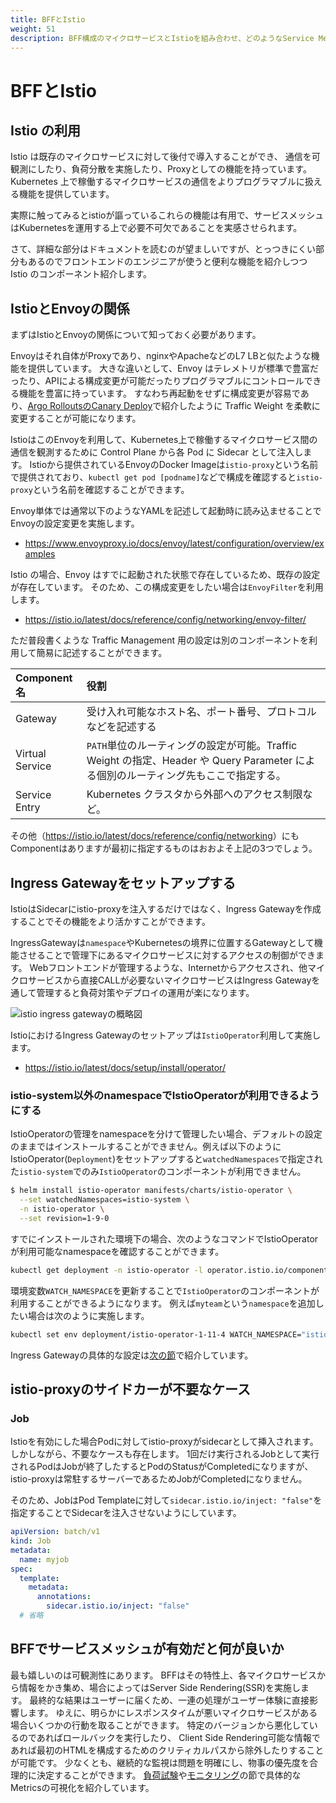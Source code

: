 ```yaml
---
title: BFFとIstio
weight: 51
description: BFF構成のマイクロサービスとIstioを組み合わせ、どのようなService Meshがあるか紹介します。
---
```


# BFFとIstio

## Istio の利用

Istio は既存のマイクロサービスに対して後付で導入することができ、
通信を可観測にしたり、負荷分散を実施したり、Proxyとしての機能を持っています。
Kubernetes 上で稼働するマイクロサービスの通信をよりプログラマブルに扱える機能を提供しています。

実際に触ってみるとistioが謳っているこれらの機能は有用で、サービスメッシュはKubernetesを運用する上で必要不可欠であることを実感させられます。

さて、詳細な部分はドキュメントを読むのが望ましいですが、とっつきにくい部分もあるのでフロントエンドのエンジニアが使うと便利な機能を紹介しつつ
Istio のコンポーネント紹介します。

## IstioとEnvoyの関係

まずはIstioとEnvoyの関係について知っておく必要があります。

Envoyはそれ自体がProxyであり、nginxやApacheなどのL7 LBと似たような機能を提供しています。
大きな違いとして、Envoy はテレメトリが標準で豊富だったり、APIによる構成変更が可能だったりプログラマブルにコントロールできる機能を豊富に持っています。
すなわち再起動をせずに構成変更が容易であり、[Argo RolloutsのCanary Deploy](/docs/04/argo-rollouts/#canary-deployを実施する)で紹介したように Traffic Weight を柔軟に変更することが可能になります。

IstioはこのEnvoyを利用して、Kubernetes上で稼働するマイクロサービス間の通信を観測するために Control Plane から各 Pod に Sidecar として注入します。
Istioから提供されているEnvoyのDocker Imageは`istio-proxy`という名前で提供されており、`kubectl get pod [podname]`などで構成を確認すると`istio-proxy`という名前を確認することができます。

Envoy単体では通常以下のようなYAMLを記述して起動時に読み込ませることでEnvoyの設定変更を実施します。

- https://www.envoyproxy.io/docs/envoy/latest/configuration/overview/examples

Istio の場合、Envoy はすでに起動された状態で存在しているため、既存の設定が存在しています。
そのため、この構成変更をしたい場合は`EnvoyFilter`を利用します。

- https://istio.io/latest/docs/reference/config/networking/envoy-filter/

ただ普段書くような Traffic Management 用の設定は別のコンポーネントを利用して簡易に記述することができます。

| Component 名    | 役割                                                                                                                                |
| :-------------- | :---------------------------------------------------------------------------------------------------------------------------------- |
| Gateway         | 受け入れ可能なホスト名、ポート番号、プロトコルなどを記述する                                                                        |
| Virtual Service | `PATH`単位のルーティングの設定が可能。Traffic Weight の指定、Header や Query Parameter による個別のルーティング先もここで指定する。 |
| Service Entry   | Kubernetes クラスタから外部へのアクセス制限など。                                                                                   |

その他（<https://istio.io/latest/docs/reference/config/networking>）にもComponentはありますが最初に指定するものはおおよそ上記の3つでしょう。

## Ingress Gatewayをセットアップする

IstioはSidecarにistio-proxyを注入するだけではなく、Ingress Gatewayを作成することでその機能をより活かすことができます。

IngressGatewayは`namespace`やKubernetesの境界に位置するGatewayとして機能させることで管理下にあるマイクロサービスに対するアクセスの制御ができます。
Webフロントエンドが管理するような、Internetからアクセスされ、他マイクロサービスから直接CALLが必要ないマイクロサービスはIngress Gatewayを通して管理すると負荷対策やデプロイの運用が楽になります。

![istio ingress gatewayの概略図](../istio-ingress-gateway.svg)

IstioにおけるIngress Gatewayのセットアップは`IstioOperator`利用して実施します。

* https://istio.io/latest/docs/setup/install/operator/

### istio-system以外のnamespaceでIstioOperatorが利用できるようにする

IstioOperatorの管理をnamespaceを分けて管理したい場合、デフォルトの設定のままではインストールすることができません。例えば以下のようにIstioOperator(`Deployment`)をセットアップすると`watchedNamespaces`で指定された`istio-system`でのみ`IstioOperator`のコンポーネントが利用できません。

```bash
$ helm install istio-operator manifests/charts/istio-operator \
  --set watchedNamespaces=istio-system \
  -n istio-operator \
  --set revision=1-9-0
```

すでにインストールされた環境下の場合、次のようなコマンドでIstioOperatorが利用可能なnamespaceを確認することができます。

```bash
kubectl get deployment -n istio-operator -l operator.istio.io/component=IstioOperator -o yaml | grep -A1 "name: WATCH_NAMESPACE"
```

環境変数`WATCH_NAMESPACE`を更新することで`IstioOperator`のコンポーネントが利用することができるようになります。
例えば`myteam`という`namespace`を追加したい場合は次のように実施します。

```bash
kubectl set env deployment/istio-operator-1-11-4 WATCH_NAMESPACE="istio-system,myteam" -n istio-operator
```

Ingress Gatewayの具体的な設定は[次の節](/docs/05/traffic-management/)で紹介しています。

## istio-proxyのサイドカーが不要なケース

### Job

Istioを有効にした場合Podに対してistio-proxyがsidecarとして挿入されます。
しかしながら、不要なケースも存在します。
1回だけ実行されるJobとして実行されるPodはJobが終了したするとPodのStatusがCompletedになりますが、istio-proxyは常駐するサーバーであるためJobがCompletedになりません。

そのため、JobはPod Templateに対して`sidecar.istio.io/inject: "false"`を指定することでSidecarを注入させないようにしています。

```yaml
apiVersion: batch/v1
kind: Job
metadata:
  name: myjob
spec:
  template:
    metadata:
      annotations:
        sidecar.istio.io/inject: "false"
  # 省略
```

## BFFでサービスメッシュが有効だと何が良いか

最も嬉しいのは可観測性にあります。
BFFはその特性上、各マイクロサービスから情報をかき集め、場合によってはServer Side Rendering(SSR)を実施します。
最終的な結果はユーザーに届くため、一連の処理がユーザー体験に直接影響します。
ゆえに、明らかにレスポンスタイムが悪いマイクロサービスがある場合いくつかの行動を取ることができます。
特定のバージョンから悪化しているのであればロールバックを実行したり、
Client Side Rendering可能な情報であれば最初のHTMLを構成するためのクリティカルパスから除外したりすることが可能です。
少なくとも、継続的な監視は問題を明確にし、物事の優先度を合理的に決定することができます。
[負荷試験](/docs/08/loadtest/)や[モニタリング](/docs/08/monitoring/)の節で具体的なMetricsの可視化を紹介しています。
